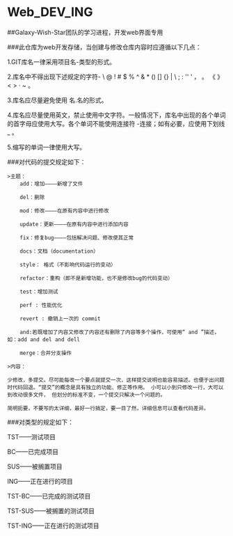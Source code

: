 # Web_DEV_ING
##Galaxy-Wish-Star团队的学习进程，开发web界面专用

###此仓库为web开发存储，当创建与修改仓库内容时应遵循以下几点：

1.GIT库名一律采用项目名-类型的形式。

2.库名中不得出现下述规定的字符- \ @ ! # $ % ^ & * () [] {} | \ ; : '' ’ ， 。 《 》 < > · ~ 。

3.库名应尽量避免使用 名.名的形式。

4.库名应尽量使用英文，禁止使用中文字符。一般情况下，库名中出现的各个单词的首字母应使用大写。各个单词不能使用连接符 -连接；如有必要，应使用下划线 _ 。

5.缩写的单词一律使用大写。

###对代码的提交规定如下：

    >主题：
        add：增加————新增了文件

        del：删除

        mod：修改————在原有内容中进行修改

        update：更新————在原有内容中进行添加内容

        fix：修复bug————包括解决问题、修改使其正常

        docs：文档（documentation）

        style： 格式（不影响代码运行的变动）

        refactor：重构（即不是新增功能，也不是修改bug的代码变动）

        test：增加测试

        perf : 性能优化

        revert : 撤销上一次的 commit

        and:若既增加了内容又修改了内容还有删除了内容等多个操作，可使用“ and ”描述，如：add and del and dell

        merge：合并分支操作

    >内容：

    少修改，多提交。尽可能每改一个要点就提交一次，这样提交说明也能容易描述。也便于出问题时代码回退。“提交”的概念是具有独立的功能、修正等作用。 小可以小到只修改一行，大可以到改动很多文件， 但划分的标准不变，一个提交只解决一个问题的。

    简明扼要，不要写的太详细，最好一行搞定，要一目了然，详细信息可以查看代码差异。


###对类型的规定如下：

TST——测试项目

BC——已完成项目

SUS——被搁置项目

ING——正在进行的项目

TST-BC——已完成的测试项目

TST-SUS——被搁置的测试项目

TST-ING——正在进行的测试项目

